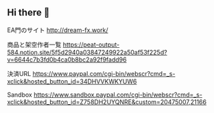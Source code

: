 ## Hi there 👋

EA門のサイト
http://dream-fx.work/

商品と架空作者一覧
https://peat-output-584.notion.site/5f5d2940a03847249922a50af53f225d?v=6644c7b3fd0b4ca0b8bc2a92f9fadd96

決済URL
https://www.paypal.com/cgi-bin/webscr?cmd=_s-xclick&hosted_button_id=34DHVVKWKYUW6

Sandbox
https://www.sandbox.paypal.com/cgi-bin/webscr?cmd=_s-xclick&hosted_button_id=Z758DH2UYQNRE&custom=20475007,21166
<!--



**Here are some ideas to get you started:**

🙋‍♀️ A short introduction - what is your organization all about?
🌈 Contribution guidelines - how can the community get involved?
👩‍💻 Useful resources - where can the community find your docs? Is there anything else the community should know?
🍿 Fun facts - what does your team eat for breakfast?
🧙 Remember, you can do mighty things with the power of [Markdown](https://docs.github.com/github/writing-on-github/getting-started-with-writing-and-formatting-on-github/basic-writing-and-formatting-syntax)
-->
